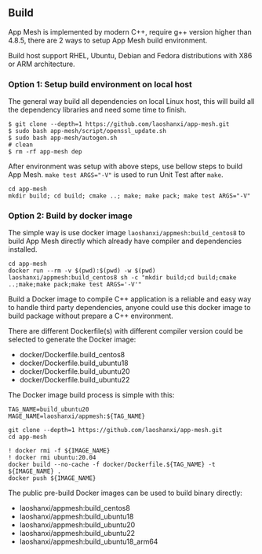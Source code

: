 ## Build

App Mesh is implemented by modern C++, require g++ version higher than 4.8.5, there are 2 ways to setup App Mesh build environment.

Build host support RHEL, Ubuntu, Debian and Fedora distributions with X86 or ARM architecture.

### Option 1: Setup build environment on local host

The general way build all dependencies on local Linux host, this will build all the dependency libraries and need some time to finish.

```shell
$ git clone --depth=1 https://github.com/laoshanxi/app-mesh.git
$ sudo bash app-mesh/script/openssl_update.sh
$ sudo bash app-mesh/autogen.sh
# clean
$ rm -rf app-mesh dep
```

After environment was setup with above steps, use bellow steps to build App Mesh. `make test ARGS="-V"` is used to run Unit Test after `make`.

```shell
cd app-mesh
mkdir build; cd build; cmake ..; make; make pack; make test ARGS="-V"
```

### Option 2: Build by docker image

The simple way is use docker image `laoshanxi/appmesh:build_centos8` to build App Mesh directly which already have compiler and dependencies installed.

```shell
cd app-mesh
docker run --rm -v $(pwd):$(pwd) -w $(pwd) laoshanxi/appmesh:build_centos8 sh -c "mkdir build;cd build;cmake ..;make;make pack;make test ARGS='-V'"
```

Build a Docker image to compile C++ application is a reliable and easy way to handle third party dependencies, anyone could use this docker image to build package without prepare a C++ environment.

There are different Dockerfile(s) with different compiler version could be selected to generate the Docker image:

- docker/Dockerfile.build_centos8
- docker/Dockerfile.build_ubuntu18
- docker/Dockerfile.build_ubuntu20
- docker/Dockerfile.build_ubuntu22

The Docker image build process is simple with this:

```shell
TAG_NAME=build_ubuntu20
MAGE_NAME=laoshanxi/appmesh:${TAG_NAME}

git clone --depth=1 https://github.com/laoshanxi/app-mesh.git
cd app-mesh

! docker rmi -f ${IMAGE_NAME}
! docker rmi ubuntu:20.04
docker build --no-cache -f docker/Dockerfile.${TAG_NAME} -t ${IMAGE_NAME} .
docker push ${IMAGE_NAME}
```

The public pre-build Docker images can be used to build binary directly:

- laoshanxi/appmesh:build_centos8
- laoshanxi/appmesh:build_ubuntu18
- laoshanxi/appmesh:build_ubuntu20
- laoshanxi/appmesh:build_ubuntu22
- laoshanxi/appmesh:build_ubuntu18_arm64

